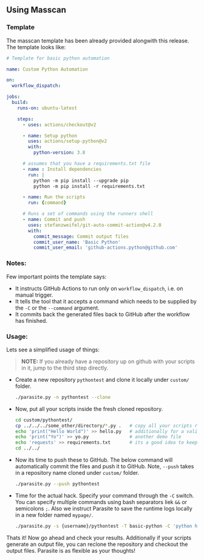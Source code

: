 ## Using Masscan

### Template
The masscan template has been already provided alongwith this release. The template looks like:
```yml
# Template for basic python automation

name: Custom Python Automation

on:
  workflow_dispatch:

jobs:
  build:
    runs-on: ubuntu-latest

    steps:
      - uses: actions/checkout@v2

      - name: Setup python
        uses: actions/setup-python@v2
        with:
          python-version: 3.8

      # assumes that you have a requirements.txt file
      - name : Install dependencies
        run: |
          python -m pip install --upgrade pip
          python -m pip install -r requirements.txt

      - name: Run the scripts
        run: {command}

      # Runs a set of commands using the runners shell
      - name: Commit and push
        uses: stefanzweifel/git-auto-commit-action@v4.2.0
        with:
          commit_message: Commit output files
          commit_user_name: 'Basic Python'
          commit_user_email: 'github-actions.python@github.com'
```

### Notes:
Few important points the template says:
- It instructs GitHub Actions to run only on `workflow_dispatch`, i.e. on manual trigger.
- It tells the tool that it accepts a command which needs to be supplied by the `-C` or the `--command` argument.
- It commits back the generated files back to GitHub after the workflow has finished.

### Usage:
Lets see a simplified usage of things:

> __NOTE:__ If you already have a repository up on github with your scripts in it, jump to the third step directly.

- Create a new repository `pythontest` and clone it locally under `custom/` folder.
    ```bash
    ./parasite.py -n pythontest --clone
    ```
- Now, put all your scripts inside the fresh cloned repository.
    ```bash
    cd custom/pythontest/
    cp ../../../some_other/directory/*.py .   # copy all your scripts rightaway
    echo 'print("Hello World")' >> hello.py   # additionally for a valid use case, we use hello.py
    echo 'print("Yo")' >> yo.py               # another demo file
    echo 'requests' >> requirements.txt       # its a good idea to keep all your dependencies in a requirements.txt file
    cd ../../
    ```
- Now its time to push these to GitHub. The below command will automatically commit the files and push it to GitHub. Note, `--push` takes in a repository name cloned under `custom/` folder.
    ```bash
    ./parasite.py --push pythontest
    ```
- Time for the actual hack. Specify your command through the `-C` switch. You can specify multiple commands using bash separators liek `&&` or semicolons `;`. Also we instruct Parasite to save the runtime logs locally in a new folder named `mypage/`.
    ```bash
    ./parasite.py -s {username}/pythontest -T basic-python -C 'python hello.py && python yo.py' --save-logs ../mypage/
    ```

Thats it! Now go ahead and check your results. Additionally if your scripts generate an output file, you can reclone the repository and checkout the output files. Parasite is as flexible as your thoughts!